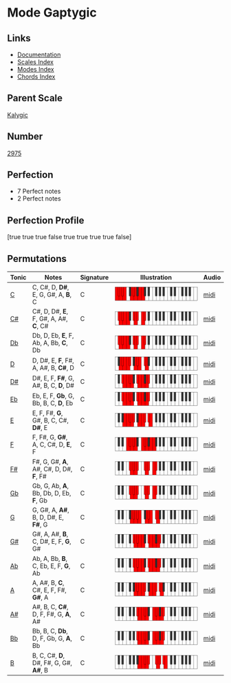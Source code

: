 # Mode Gaptygic

## Links

- [Documentation](index.md)
- [Scales Index](Scales.md)
- [Modes Index](Modes.md)
- [Chords Index](Chords.md)

## Parent Scale

[Kalygic](ScaleKalygic.md)

## Number

[2975](https://ianring.com/musictheory/scales/2975)

## Perfection

- 7 Perfect notes
- 2 Perfect notes

## Perfection Profile

[true true true false true true true true false]

## Permutations

| Tonic | Notes | Signature | Illustration | Audio |
|-------|-------|-----------|--------------|-------|
| [C](ModeCNaturalGaptygic.md) | C, C#, D, **D#**, E, G, G#, A, **B**, C | C | ![CNaturalGaptygic](ModeCNaturalGaptygic.png) | [midi](https://github.com/edipermadi/music/blob/main/docs/ModeCNaturalGaptygic.mid?raw=true) |
| [C#](ModeCSharpGaptygic.md) | C#, D, D#, **E**, F, G#, A, A#, **C**, C# | C | ![CSharpGaptygic](ModeCSharpGaptygic.png) | [midi](https://github.com/edipermadi/music/blob/main/docs/ModeCSharpGaptygic.mid?raw=true) |
| [Db](ModeDFlatGaptygic.md) | Db, D, Eb, **E**, F, Ab, A, Bb, **C**, Db | C | ![DFlatGaptygic](ModeDFlatGaptygic.png) | [midi](https://github.com/edipermadi/music/blob/main/docs/ModeDFlatGaptygic.mid?raw=true) |
| [D](ModeDNaturalGaptygic.md) | D, D#, E, **F**, F#, A, A#, B, **C#**, D | C | ![DNaturalGaptygic](ModeDNaturalGaptygic.png) | [midi](https://github.com/edipermadi/music/blob/main/docs/ModeDNaturalGaptygic.mid?raw=true) |
| [D#](ModeDSharpGaptygic.md) | D#, E, F, **F#**, G, A#, B, C, **D**, D# | C | ![DSharpGaptygic](ModeDSharpGaptygic.png) | [midi](https://github.com/edipermadi/music/blob/main/docs/ModeDSharpGaptygic.mid?raw=true) |
| [Eb](ModeEFlatGaptygic.md) | Eb, E, F, **Gb**, G, Bb, B, C, **D**, Eb | C | ![EFlatGaptygic](ModeEFlatGaptygic.png) | [midi](https://github.com/edipermadi/music/blob/main/docs/ModeEFlatGaptygic.mid?raw=true) |
| [E](ModeENaturalGaptygic.md) | E, F, F#, **G**, G#, B, C, C#, **D#**, E | C | ![ENaturalGaptygic](ModeENaturalGaptygic.png) | [midi](https://github.com/edipermadi/music/blob/main/docs/ModeENaturalGaptygic.mid?raw=true) |
| [F](ModeFNaturalGaptygic.md) | F, F#, G, **G#**, A, C, C#, D, **E**, F | C | ![FNaturalGaptygic](ModeFNaturalGaptygic.png) | [midi](https://github.com/edipermadi/music/blob/main/docs/ModeFNaturalGaptygic.mid?raw=true) |
| [F#](ModeFSharpGaptygic.md) | F#, G, G#, **A**, A#, C#, D, D#, **F**, F# | C | ![FSharpGaptygic](ModeFSharpGaptygic.png) | [midi](https://github.com/edipermadi/music/blob/main/docs/ModeFSharpGaptygic.mid?raw=true) |
| [Gb](ModeGFlatGaptygic.md) | Gb, G, Ab, **A**, Bb, Db, D, Eb, **F**, Gb | C | ![GFlatGaptygic](ModeGFlatGaptygic.png) | [midi](https://github.com/edipermadi/music/blob/main/docs/ModeGFlatGaptygic.mid?raw=true) |
| [G](ModeGNaturalGaptygic.md) | G, G#, A, **A#**, B, D, D#, E, **F#**, G | C | ![GNaturalGaptygic](ModeGNaturalGaptygic.png) | [midi](https://github.com/edipermadi/music/blob/main/docs/ModeGNaturalGaptygic.mid?raw=true) |
| [G#](ModeGSharpGaptygic.md) | G#, A, A#, **B**, C, D#, E, F, **G**, G# | C | ![GSharpGaptygic](ModeGSharpGaptygic.png) | [midi](https://github.com/edipermadi/music/blob/main/docs/ModeGSharpGaptygic.mid?raw=true) |
| [Ab](ModeAFlatGaptygic.md) | Ab, A, Bb, **B**, C, Eb, E, F, **G**, Ab | C | ![AFlatGaptygic](ModeAFlatGaptygic.png) | [midi](https://github.com/edipermadi/music/blob/main/docs/ModeAFlatGaptygic.mid?raw=true) |
| [A](ModeANaturalGaptygic.md) | A, A#, B, **C**, C#, E, F, F#, **G#**, A | C | ![ANaturalGaptygic](ModeANaturalGaptygic.png) | [midi](https://github.com/edipermadi/music/blob/main/docs/ModeANaturalGaptygic.mid?raw=true) |
| [A#](ModeASharpGaptygic.md) | A#, B, C, **C#**, D, F, F#, G, **A**, A# | C | ![ASharpGaptygic](ModeASharpGaptygic.png) | [midi](https://github.com/edipermadi/music/blob/main/docs/ModeASharpGaptygic.mid?raw=true) |
| [Bb](ModeBFlatGaptygic.md) | Bb, B, C, **Db**, D, F, Gb, G, **A**, Bb | C | ![BFlatGaptygic](ModeBFlatGaptygic.png) | [midi](https://github.com/edipermadi/music/blob/main/docs/ModeBFlatGaptygic.mid?raw=true) |
| [B](ModeBNaturalGaptygic.md) | B, C, C#, **D**, D#, F#, G, G#, **A#**, B | C | ![BNaturalGaptygic](ModeBNaturalGaptygic.png) | [midi](https://github.com/edipermadi/music/blob/main/docs/ModeBNaturalGaptygic.mid?raw=true) |
